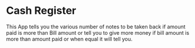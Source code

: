 # Cash Register

This App tells you the various number of notes to be taken back if amount paid is more than Bill amount or tell you to give more money if bill amount is more than amount paid or when equal it will tell you. 